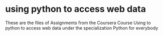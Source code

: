 # using python to access web data

These are the files of Assignments from the Coursera Course Using to python to access web data under the specialization Python for everybody
